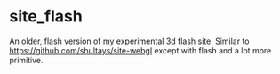 # site_flash

An older, flash version of my experimental 3d flash site. Similar to https://github.com/shultays/site-webgl except with flash and a lot more primitive.
